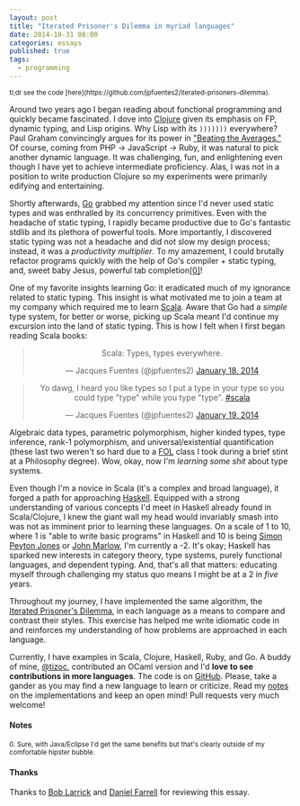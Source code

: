 ```yaml
---
layout: post
title: "Iterated Prisoner's Dilemma in myriad languages"
date: 2014-10-31 08:00
categories: essays
published: true
tags:
  - programming
---
```


<small>
tl;dr see the code [here](https://github.com/jpfuentes2/iterated-prisoners-dilemma).
</small>

Around two years ago I began reading about functional programming and quickly became fascinated.
I dove into [Clojure](http://clojure.org/) given its emphasis on FP, dynamic typing, and Lisp origins.
Why Lisp with its `)))))))` everywhere? Paul Graham convincingly argues for its power in ["Beating the Averages."](http://www.paulgraham.com/avg.html)
Of course, coming from PHP *->* JavaScript *->* Ruby, it was natural to pick another dynamic language.
It was challenging, fun, and enlightening even though I have yet to achieve intermediate proficiency.
Alas, I was not in a position to write production Clojure so my experiments were primarily edifying and entertaining.

Shortly afterwards, [Go](http://golang.org/) grabbed my attention since I'd never used static types and was enthralled by its concurrency primitives.
Even with the headache of static typing, I rapidly became productive
due to Go's fantastic stdlib and its plethora of powerful tools.
More importantly, I discovered static typing was not a headache and did not slow my design process; instead, it was a *productivity multiplier*.
To my amazement, I could brutally refactor programs quickly with the help of Go's compiler + static typing, and, sweet baby Jesus, powerful tab completion[[0]](#java-note)!

One of my favorite insights learning Go: it eradicated much of my ignorance related to static typing.
This insight is what motivated me to join a team at my company which required me to learn [Scala](http://www.scala-lang.org/).
Aware that Go had a *simple* type system, for better or worse, picking up Scala meant I'd continue my excursion into the land of static typing.
This is how I felt when I first began reading Scala books:

<blockquote class="twitter-tweet" align="center" lang="en"><p>Scala: Types, types everywhere.</p>&mdash; Jacques Fuentes (@jpfuentes2) <a href="https://twitter.com/jpfuentes2/status/424644926148997120">January 18, 2014</a></blockquote>
<script async src="//platform.twitter.com/widgets.js" charset="utf-8"></script>

<blockquote class="twitter-tweet" align="center" lang="en"><p>Yo dawg, I heard you like types so I put a type in your type so you could type &quot;type&quot; while you type &quot;type&quot;. <a href="https://twitter.com/hashtag/scala?src=hash">#scala</a></p>&mdash; Jacques Fuentes (@jpfuentes2) <a href="https://twitter.com/jpfuentes2/status/424751531205070848">January 19, 2014</a></blockquote>
<script async src="//platform.twitter.com/widgets.js" charset="utf-8"></script>

Algebraic data types, parametric polymorphism, higher kinded types, type inference, rank-1 polymorphism, and universal/existential quantification (these last two weren't so hard due to a [FOL](http://en.wikipedia.org/wiki/First-order_logic) class I took during a brief stint at a Philosophy degree). Wow, okay, now I'm *learning some shit* about type systems.

Even though I'm a novice in Scala (it's a complex and broad language), it forged a path for approaching [Haskell](http://tryhaskell.org/).
Equipped with a strong understanding of various concepts I'd meet in Haskell already found in Scala/Clojure, I knew the giant wall my head would invariably smash into was not as imminent prior to learning these languages.
On a scale of 1 to 10, where 1 is "able to write basic programs" in Haskell and 10 is being [Simon Peyton Jones](http://research.microsoft.com/en-us/people/simonpj/) or [John Marlow](http://community.haskell.org/~simonmar/), I'm currently a -2.
It's okay; Haskell has sparked new interests in category theory, type systems, purely functional languages, and dependent typing.
And, that's all that matters: educating myself through challenging my status quo means I might be at a 2 in *five* years.

Throughout my journey, I have implemented the same algorithm, the [Iterated Prisoner's Dilemma](http://en.wikipedia.org/wiki/Prisoner%27s_dilemma#The_iterated_prisoners.27_dilemma), in each language as a means to compare and contrast their styles.
This exercise has helped me write idiomatic code in and reinforces my understanding of how problems are approached in each language.

Currently, I have examples in Scala, Clojure, Haskell, Ruby, and Go. A buddy of mine, [@tizoc](https://github.com/tizoc), contributed an OCaml version and I'd **love to see contributions in more languages**. The code is on [GitHub](https://github.com/jpfuentes2/iterated-prisoners-dilemma). Please, take a gander as you may find a new language to learn or criticize. Read my [notes](https://github.com/jpfuentes2/iterated-prisoners-dilemma#notes) on the implementations and keep an open mind! Pull requests very much welcome!

#### Notes

<p id="java-note" class="note">
  <small>
    0. Sure, with Java/Eclipse I'd get the same benefits but that's clearly outside of my comfortable hipster bubble.
  </small>
</p>

#### Thanks

Thanks to [Bob Larrick](https://github.com/deathbob) and [Daniel Farrell](https://github.com/danielfarrell) for reviewing this essay.
